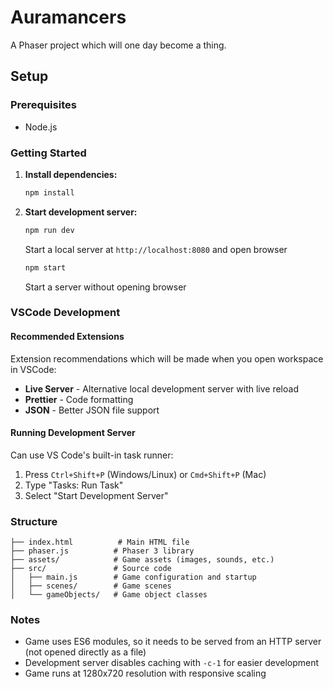 # Auramancers

A Phaser project which will one day become a thing.

## Setup

### Prerequisites
- Node.js

### Getting Started

1. **Install dependencies:**
   ```bash
   npm install
   ```

2. **Start development server:**
   ```bash
   npm run dev
   ```
   Start a local server at `http://localhost:8080` and open browser

   ```bash
   npm start
   ```
   Start a server without opening browser

### VSCode Development

#### Recommended Extensions
Extension recommendations which will be made when you open workspace in VSCode:
- **Live Server** - Alternative local development server with live reload
- **Prettier** - Code formatting
- **JSON** - Better JSON file support

#### Running Development Server
Can use VS Code's built-in task runner:
1. Press `Ctrl+Shift+P` (Windows/Linux) or `Cmd+Shift+P` (Mac)
2. Type "Tasks: Run Task"
3. Select "Start Development Server"

### Structure
```
├── index.html          # Main HTML file
├── phaser.js          # Phaser 3 library
├── assets/            # Game assets (images, sounds, etc.)
├── src/               # Source code
│   ├── main.js        # Game configuration and startup
│   ├── scenes/        # Game scenes
│   └── gameObjects/   # Game object classes
```

### Notes
- Game uses ES6 modules, so it needs to be served from an HTTP server (not opened directly as a file)
- Development server disables caching with `-c-1` for easier development
- Game runs at 1280x720 resolution with responsive scaling
